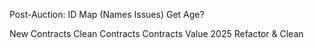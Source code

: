 Post-Auction:
ID Map
(Names Issues)
Get Age?

New Contracts
Clean Contracts
Contracts Value 2025
Refactor & Clean